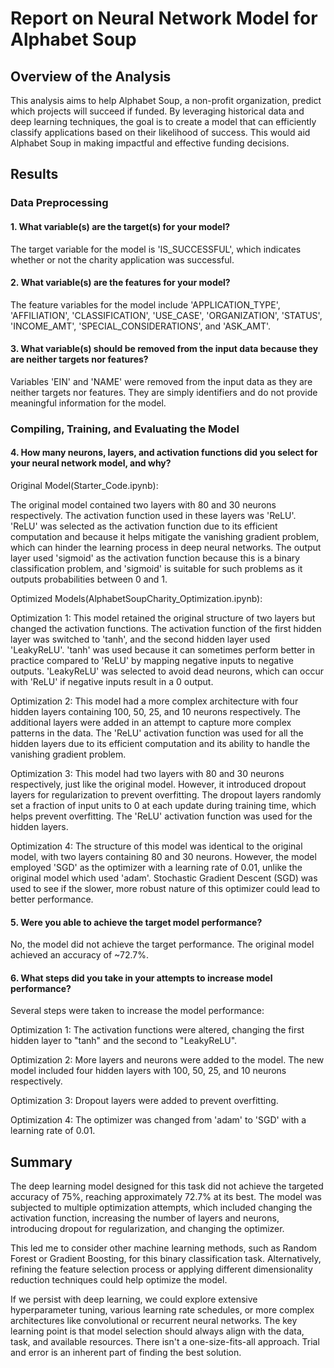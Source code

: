 # Report on Neural Network Model for Alphabet Soup

## Overview of the Analysis

This analysis aims to help Alphabet Soup, a non-profit organization, predict which projects will succeed if funded. By leveraging historical data and deep learning techniques, the goal is to create a model that can efficiently classify applications based on their likelihood of success. This would aid Alphabet Soup in making impactful and effective funding decisions.

## Results

### Data Preprocessing

#### 1. What variable(s) are the target(s) for your model?

The target variable for the model is 'IS_SUCCESSFUL', which indicates whether or not the charity application was successful.

#### 2. What variable(s) are the features for your model?
   
The feature variables for the model include 'APPLICATION_TYPE', 'AFFILIATION', 'CLASSIFICATION', 'USE_CASE', 'ORGANIZATION', 'STATUS', 'INCOME_AMT', 'SPECIAL_CONSIDERATIONS', and 'ASK_AMT'.

#### 3. What variable(s) should be removed from the input data because they are neither targets nor features?

Variables 'EIN' and 'NAME' were removed from the input data as they are neither targets nor features. They are simply identifiers and do not provide meaningful information for the model.

### Compiling, Training, and Evaluating the Model

#### 4. How many neurons, layers, and activation functions did you select for your neural network model, and why?

Original Model(Starter_Code.ipynb):

The original model contained two layers with 80 and 30 neurons respectively. The activation function used in these layers was 'ReLU'. 'ReLU' was selected as the activation function due to its efficient computation and because it helps mitigate the vanishing gradient problem, which can hinder the learning process in deep neural networks. The output layer used 'sigmoid' as the activation function because this is a binary classification problem, and 'sigmoid' is suitable for such problems as it outputs probabilities between 0 and 1.

Optimized Models(AlphabetSoupCharity_Optimization.ipynb):

Optimization  1: This model retained the original structure of two layers but changed the activation functions. The activation function of the first hidden layer was switched to 'tanh', and the second hidden layer used 'LeakyReLU'. 'tanh' was used because it can sometimes perform better in practice compared to 'ReLU' by mapping negative inputs to negative outputs. 'LeakyReLU' was selected to avoid dead neurons, which can occur with 'ReLU' if negative inputs result in a 0 output.

Optimization  2: This model had a more complex architecture with four hidden layers containing 100, 50, 25, and 10 neurons respectively. The additional layers were added in an attempt to capture more complex patterns in the data. The 'ReLU' activation function was used for all the hidden layers due to its efficient computation and its ability to handle the vanishing gradient problem.

Optimization  3: This model had two layers with 80 and 30 neurons respectively, just like the original model. However, it introduced dropout layers for regularization to prevent overfitting. The dropout layers randomly set a fraction of input units to 0 at each update during training time, which helps prevent overfitting. The 'ReLU' activation function was used for the hidden layers.

Optimization  4: The structure of this model was identical to the original model, with two layers containing 80 and 30 neurons. However, the model employed 'SGD' as the optimizer with a learning rate of 0.01, unlike the original model which used 'adam'. Stochastic Gradient Descent (SGD) was used to see if the slower, more robust nature of this optimizer could lead to better performance.

#### 5. Were you able to achieve the target model performance?

No, the model did not achieve the target performance. The original model achieved an accuracy of ~72.7%.

#### 6. What steps did you take in your attempts to increase model performance?

Several steps were taken to increase the model performance:

Optimization  1: The activation functions were altered, changing the first hidden layer to "tanh" and the second to "LeakyReLU".

Optimization  2: More layers and neurons were added to the model. The new model included four hidden layers with 100, 50, 25, and 10 neurons respectively.

Optimization  3: Dropout layers were added to prevent overfitting.

Optimization  4: The optimizer was changed from 'adam' to 'SGD' with a learning rate of 0.01.

## Summary

The deep learning model designed for this task did not achieve the targeted accuracy of 75%, reaching approximately 72.7% at its best. The model was subjected to multiple optimization attempts, which included changing the activation function, increasing the number of layers and neurons, introducing dropout for regularization, and changing the optimizer.

This led me to consider other machine learning methods, such as Random Forest or Gradient Boosting, for this binary classification task. Alternatively, refining the feature selection process or applying different dimensionality reduction techniques could help optimize the model.

If we persist with deep learning, we could explore extensive hyperparameter tuning, various learning rate schedules, or more complex architectures like convolutional or recurrent neural networks. The key learning point is that model selection should always align with the data, task, and available resources. There isn't a one-size-fits-all approach. Trial and error is an inherent part of finding the best solution.

